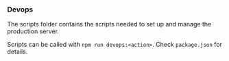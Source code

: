 ### Devops
The scripts folder contains the scripts needed to set up and manage the production server.

Scripts can be called with `npm run devops:<action>`. Check `package.json` for details.